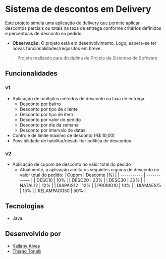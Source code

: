 # Sistema de descontos em Delivery

Este projeto simula uma aplicação de delivery que permite aplicar descontos parciais ou totais na taxa de entrega conforme critérios definidos e percentuais de desconto no pedido.

- **Observação:** O projeto está em desenvolvimento. Logo, espera-se ter novas funcionalidades/requisitos em breve.
  
> Projeto realizado para disciplina de Projeto de Sistemas de Software

## Funcionalidades

### v1
- Aplicação de múltiplos métodos de desconto na taxa de entrega:
  - Desconto por bairro
  - Desconto por tipo de cliente
  - Desconto por tipo de item
  - Desconto por valor do pedido
  - Desconto por dia da semana
  - Desconto por intervalo de datas
- Controle de limite máximo de desconto (R$ 10,00)
- Possibilidade de habilitar/desabilitar política de descontos

### v2
- Aplicação de cupom de desconto no valor total do pedido
  - Atualmente, a aplicação aceita os seguintes cupons de desconto no valor total do pedido:
  | Cupom       | Desconto (%) |
  | ----------- | ------------ |
  | DESC10      | 10%          |
  | DESC20      | 20%          |
  | DESC30      | 30%          |
  | NATAL12     | 12%          |
  | DIAPAIS12   | 12%          |
  | PROMO10     | 10%          |
  | DIAMAES15   | 15%          |
  | RELAMPAGO50 | 50%          |

## Tecnologias

- Java

## Desenvolvido por

- [Kailany Alves](https://github.com/kailanyas)
- [Thiago Tonelli](https://github.com/ThiagoTonelli)

